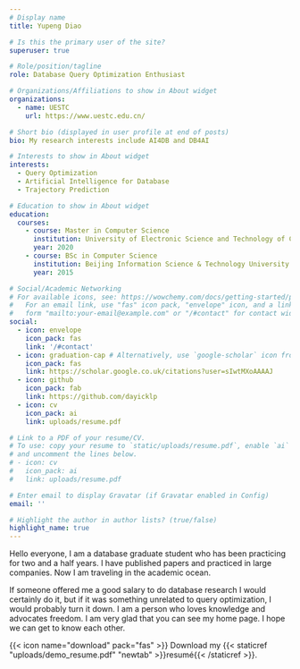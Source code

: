 ```yaml
---
# Display name
title: Yupeng Diao

# Is this the primary user of the site?
superuser: true

# Role/position/tagline
role: Database Query Optimization Enthusiast

# Organizations/Affiliations to show in About widget
organizations:
  - name: UESTC
    url: https://www.uestc.edu.cn/

# Short bio (displayed in user profile at end of posts)
bio: My research interests include AI4DB and DB4AI

# Interests to show in About widget
interests:
  - Query Optimization
  - Artificial Intelligence for Database
  - Trajectory Prediction

# Education to show in About widget
education:
  courses:
    - course: Master in Computer Science
      institution: University of Electronic Science and Technology of China
      year: 2020
    - course: BSc in Computer Science
      institution: Beijing Information Science & Technology University
      year: 2015

# Social/Academic Networking
# For available icons, see: https://wowchemy.com/docs/getting-started/page-builder/#icons
#   For an email link, use "fas" icon pack, "envelope" icon, and a link in the
#   form "mailto:your-email@example.com" or "/#contact" for contact widget.
social:
  - icon: envelope
    icon_pack: fas
    link: '/#contact'
  - icon: graduation-cap # Alternatively, use `google-scholar` icon from `ai` icon pack
    icon_pack: fas
    link: https://scholar.google.co.uk/citations?user=sIwtMXoAAAAJ
  - icon: github
    icon_pack: fab
    link: https://github.com/dayicklp
  - icon: cv
    icon_pack: ai
    link: uploads/resume.pdf

# Link to a PDF of your resume/CV.
# To use: copy your resume to `static/uploads/resume.pdf`, enable `ai` icons in `params.toml`,
# and uncomment the lines below.
# - icon: cv
#   icon_pack: ai
#   link: uploads/resume.pdf

# Enter email to display Gravatar (if Gravatar enabled in Config)
email: ''

# Highlight the author in author lists? (true/false)
highlight_name: true
---
```


Hello everyone, I am a database graduate student who has been practicing for two and a half years. I have published papers and practiced in large companies. Now I am traveling in the academic ocean.

If someone offered me a good salary to do database research I would certainly do it, but if it was something unrelated to query optimization, I would probably turn it down. I am a person who loves knowledge and advocates freedom. I am very glad that you can see my home page. I hope we can get to know each other.

{{< icon name="download" pack="fas" >}} Download my {{< staticref "uploads/demo_resume.pdf" "newtab" >}}resumé{{< /staticref >}}.
